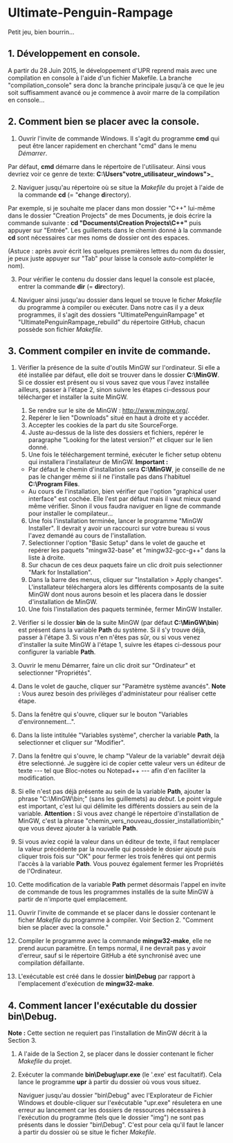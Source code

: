 # Ultimate-Penguin-Rampage

Petit jeu, bien bourrin...

## 1. Développement en console.

A partir du 28 Juin 2015, le développement d'UPR reprend mais avec une compilation en console à l'aide d'un fichier Makefile. La branche "compilation_console" sera donc la branche principale jusqu'à ce que le jeu soit suffisamment avancé ou je commence à avoir marre de la compilation en console...

## 2. Comment bien se placer avec la console.

1. Ouvrir l'invite de commande Windows. Il s'agit du programme __cmd__ qui peut être lancer rapidement en cherchant "cmd" dans le menu _Démarrer_.

  Par défaut, __cmd__ démarre dans le répertoire de l'utilisateur. Ainsi vous devriez voir ce genre de texte:
  __C:\Users\"votre_utilisateur_windows">___
	
2. Naviguer jusqu'au répertoire où se situe la _Makefile_ du projet à l'aide de la commande __cd__ (= "**c**hange **d**irectory).
  
  Par exemple, si je souhaite me placer dans mon dossier "C++" lui-même dans le dossier "Creation Projects" de mes Documents, je dois écrire la commande suivante :  __cd "Documents\Creation Projects\C++"__ puis appuyer sur "Entrée". Les guillemets dans le chemin donné à la commande __cd__ sont nécessaires car mes noms de dossier ont des espaces.

  (Astuce : après avoir écrit les quelques premières lettres du nom du dossier, je peux juste appuyer sur "Tab" pour laisse la console auto-compléter le nom).
  
3. Pour vérifier le contenu du dossier dans lequel la console est placée, entrer la commande __dir__ (= **dir**ectory).

4. Naviguer ainsi jusqu'au dossier dans lequel se trouve le ficher _Makefile_ du programme à compiler ou exécuter. Dans notre cas il y a deux programmes, il s'agit des dossiers "UltimatePenguinRampage" et "UltimatePenguinRampage_rebuild" du répertoire GitHub, chacun possède son fichier _Makefile_.

## 3. Comment compiler en invite de commande.

1. Vérifier la présence de la suite d'outils MinGW sur l'ordinateur. Si elle a été installée par défaut, elle doit se trouver dans le dossier __C:\MinGW__. Si ce dossier est présent ou si vous savez que vous l'avez installée ailleurs, passer à l'étape 2, sinon suivre les étapes ci-dessous pour télécharger et installer la suite MinGW.
    1. Se rendre sur le site de MinGW : http://www.mingw.org/.
    2. Repérer le lien "Downloads" situé en haut à droite et y accéder.
    3. Accepter les cookies de la part du site SourceForge.
    4. Juste au-dessus de la liste des dossiers et fichiers, repérer le paragraphe "Looking for the latest version?" et cliquer sur le lien donné.
    5. Une fois le téléchargement terminé, exécuter le ficher setup obtenu qui installera l'installateur de MinGW. __Important :__
      - Par défaut le chemin d'installation sera __C:\MinGW__, je conseille de ne pas le changer même si il ne l'installe pas dans l'habituel __C:\Program Files__.
      - Au cours de l'installation, bien vérifier que l'option "graphical user interface" est cochée. Elle l'est par défaut mais il vaut mieux quand même vérifier. Sinon il vous faudra naviguer en ligne de commande pour installer le compilateur...
    6. Une fois l'installation terminée, lancer le programme "MinGW Installer". Il devrait y avoir un raccourci sur votre bureau si vous l'avez demandé au cours de l'installation.
    7. Selectionner l'option "Basic Setup" dans le volet de gauche et repérer les paquets "mingw32-base" et "mingw32-gcc-g++" dans la liste à droite.
    8. Sur chacun de ces deux paquets faire un clic droit puis selectionner "Mark for Installation".
    9. Dans la barre des menus, cliquer sur "Installation > Apply changes". L'installateur téléchargera alors les différents composants de la suite MinGW dont nous aurons besoin et les placera dans le dossier d'installation de MinGW.
    10. Une fois l'installation des paquets terminée, fermer MinGW Installer.

2. Vérifier si le dossier __bin__ de la suite MinGW (par défaut __C:\MinGW\bin__) est présent dans la variable __Path__ du système. Si il s'y trouve déjà, passer à l'étape 3. Si vous n'en n'êtes pas sûr, ou si vous venez d'installer la suite MinGW à l'étape 1, suivre les étapes ci-dessous pour configurer la variable __Path__.
  1. Ouvrir le menu Démarrer, faire un clic droit sur "Ordinateur" et selectionner "Propriétés".
  2. Dans le volet de gauche, cliquer sur "Paramètre système avancés". __Note :__ Vous aurez besoin des privilèges d'administateur pour réaliser cette étape.
  3. Dans la fenêtre qui s'ouvre, cliquer sur le bouton "Variables d'environnement...".
  4. Dans la liste intitulée "Variables système", chercher la variable __Path__, la selectionner et cliquer sur "Modifier".
  5. Dans la fenêtre qui s'ouvre, le champ "Valeur de la variable" devrait déjà être selectionné. Je suggère ici de copier cette valeur vers un éditeur de texte --- tel que Bloc-notes ou Notepad++ --- afin d'en faciliter la modification.
  6. Si elle n'est pas déjà présente au sein de la variable __Path__, ajouter la phrase "C:\MinGW\bin;" (sans les guillemets) au _debut_. Le point virgule est important, c'est lui qui délimite les différents dossiers au sein de la variable. __Attention :__ Si vous avez changé le répertoire d'installation de MinGW, c'est la phrase "chemin_vers_nouveau_dossier_installation\bin;" que vous devez ajouter à la variable __Path__.
  7. Si vous aviez copié la valeur dans un éditeur de texte, il faut remplacer la valeur précédente par la nouvelle qui possède le dosier ajouté puis cliquer trois fois sur "OK" pour fermer les trois fenêres qui ont permis l'accès à la variable __Path__. Vous pouvez également fermer les Propriétés de l'Ordinateur.
  8. Cette modification de la variable __Path__ permet désormais l'appel en invite de commande de tous les programmes installés de la suite MinGW à partir de n'importe quel emplacement.

3. Ouvrir l'invite de commande et se placer dans le dossier contenant le ficher _Makefile_ du programme à compiler. Voir Section 2. "Comment bien se placer avec la console."

4. Compiler le programme avec la commande __mingw32-make__, elle ne prend aucun paramètre. En temps normal, il ne devrait pas y avoir d'erreur, sauf si le répertoire GitHub a été synchronisé avec une compilation défaillante.

5. L'exécutable est créé dans le dossier __bin\Debug__ par rapport à l'emplacement d'exécution de __mingw32-make__.

## 4. Comment lancer l'exécutable du dossier __bin\Debug__.

__Note :__ Cette section ne requiert pas l'installation de MinGW décrit à la Section 3.

1. A l'aide de la Section 2, se placer dans le dossier contenant le ficher _Makefile_ du projet.

2. Exécuter la commande __bin\Debug\upr.exe__ (le '.exe' est facultatif). Cela lance le programme __upr__ à partir du dossier où vous vous situez. 

	Naviguer jusqu'au dossier "bin\Debug" avec l'Explorateur de Fichier Windows et double-cliquer sur l'exécutable "upr.exe" résuletera en une erreur au lancement car les dossiers de ressources nécessaires à l'exécution du programme (tels que le dossier "img") ne sont pas présents dans le dossier "bin\Debug". C'est pour cela qu'il faut le lancer à partir du dossier où se situe le ficher _Makefile_.
